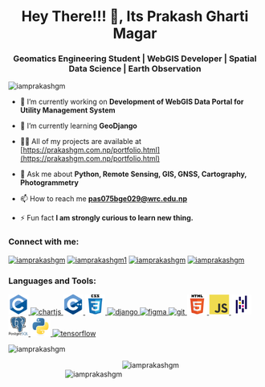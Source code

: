 
<h1 align="center">Hey There!!! 👋, Its Prakash Gharti Magar</h1>
<h3 align="center">Geomatics Engineering Student | WebGIS Developer | Spatial Data Science | Earth Observation</h3>

<p align="left"> <img src="https://komarev.com/ghpvc/?username=iamprakashgm&label=Profile%20views&color=0e75b6&style=flat" alt="iamprakashgm" /> </p>

- 🔭 I’m currently working on **Development of WebGIS Data Portal for Utility Management System**

- 🌱 I’m currently learning **GeoDjango**

- 👨‍💻 All of my projects are available at [https://prakashgm.com.np/portfolio.html](https://prakashgm.com.np/portfolio.html)

- 💬 Ask me about **Python, Remote Sensing, GIS, GNSS, Cartography, Photogrammetry**

- 📫 How to reach me **pas075bge029@wrc.edu.np**

- ⚡ Fun fact **I am strongly curious to learn new thing.**

<h3 align="left">Connect with me:</h3>
<p align="left">
<a href="https://dev.to/iamprakashgm" target="blank"><img align="center" src="https://raw.githubusercontent.com/rahuldkjain/github-profile-readme-generator/master/src/images/icons/Social/devto.svg" alt="iamprakashgm" height="30" width="40" /></a>
<a href="https://twitter.com/iamprakashgm1" target="blank"><img align="center" src="https://raw.githubusercontent.com/rahuldkjain/github-profile-readme-generator/master/src/images/icons/Social/twitter.svg" alt="iamprakashgm1" height="30" width="40" /></a>
<a href="https://linkedin.com/in/iamprakashgm" target="blank"><img align="center" src="https://raw.githubusercontent.com/rahuldkjain/github-profile-readme-generator/master/src/images/icons/Social/linked-in-alt.svg" alt="iamprakashgm" height="30" width="40" /></a>
<a href="https://fb.com/iamprakashgm" target="blank"><img align="center" src="https://raw.githubusercontent.com/rahuldkjain/github-profile-readme-generator/master/src/images/icons/Social/facebook.svg" alt="iamprakashgm" height="30" width="40" /></a>
</p>

<h3 align="left">Languages and Tools:</h3>
<p align="left"> <a href="https://www.cprogramming.com/" target="_blank" rel="noreferrer"> <img src="https://raw.githubusercontent.com/devicons/devicon/master/icons/c/c-original.svg" alt="c" width="40" height="40"/> </a> <a href="https://www.chartjs.org" target="_blank" rel="noreferrer"> <img src="https://www.chartjs.org/media/logo-title.svg" alt="chartjs" width="40" height="40"/> </a> <a href="https://www.w3schools.com/cpp/" target="_blank" rel="noreferrer"> <img src="https://raw.githubusercontent.com/devicons/devicon/master/icons/cplusplus/cplusplus-original.svg" alt="cplusplus" width="40" height="40"/> </a> <a href="https://www.w3schools.com/css/" target="_blank" rel="noreferrer"> <img src="https://raw.githubusercontent.com/devicons/devicon/master/icons/css3/css3-original-wordmark.svg" alt="css3" width="40" height="40"/> </a> <a href="https://www.djangoproject.com/" target="_blank" rel="noreferrer"> <img src="https://cdn.worldvectorlogo.com/logos/django.svg" alt="django" width="40" height="40"/> </a> <a href="https://www.figma.com/" target="_blank" rel="noreferrer"> <img src="https://www.vectorlogo.zone/logos/figma/figma-icon.svg" alt="figma" width="40" height="40"/> </a> <a href="https://git-scm.com/" target="_blank" rel="noreferrer"> <img src="https://www.vectorlogo.zone/logos/git-scm/git-scm-icon.svg" alt="git" width="40" height="40"/> </a> <a href="https://www.w3.org/html/" target="_blank" rel="noreferrer"> <img src="https://raw.githubusercontent.com/devicons/devicon/master/icons/html5/html5-original-wordmark.svg" alt="html5" width="40" height="40"/> </a> <a href="https://developer.mozilla.org/en-US/docs/Web/JavaScript" target="_blank" rel="noreferrer"> <img src="https://raw.githubusercontent.com/devicons/devicon/master/icons/javascript/javascript-original.svg" alt="javascript" width="40" height="40"/> </a> <a href="https://pandas.pydata.org/" target="_blank" rel="noreferrer"> <img src="https://raw.githubusercontent.com/devicons/devicon/2ae2a900d2f041da66e950e4d48052658d850630/icons/pandas/pandas-original.svg" alt="pandas" width="40" height="40"/> </a> <a href="https://www.postgresql.org" target="_blank" rel="noreferrer"> <img src="https://raw.githubusercontent.com/devicons/devicon/master/icons/postgresql/postgresql-original-wordmark.svg" alt="postgresql" width="40" height="40"/> </a> <a href="https://www.python.org" target="_blank" rel="noreferrer"> <img src="https://raw.githubusercontent.com/devicons/devicon/master/icons/python/python-original.svg" alt="python" width="40" height="40"/> </a> <a href="https://www.tensorflow.org" target="_blank" rel="noreferrer"> <img src="https://www.vectorlogo.zone/logos/tensorflow/tensorflow-icon.svg" alt="tensorflow" width="40" height="40"/> </a> </p>

<p><img align="left" src="https://github-readme-stats.vercel.app/api/top-langs?username=iamprakashgm&show_icons=true&locale=en&layout=compact" alt="iamprakashgm" /></p>

<p>&nbsp;<img align="left" style="margin-top:50px" src="https://github-readme-stats.vercel.app/api?username=iamprakashgm&show_icons=true&locale=en" alt="iamprakashgm" /></p>

<p><img align="center" src="https://github-readme-streak-stats.herokuapp.com/?user=iamprakashgm&" alt="iamprakashgm" /></p>

